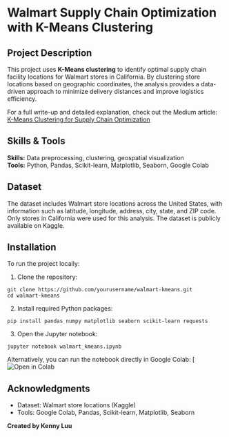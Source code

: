 # Walmart Supply Chain Optimization with K-Means Clustering

## Project Description
This project uses **K-Means clustering** to identify optimal supply chain facility locations for Walmart stores in California. By clustering store locations based on geographic coordinates, the analysis provides a data-driven approach to minimize delivery distances and improve logistics efficiency.  

For a full write-up and detailed explanation, check out the Medium article: [K-Means Clustering for Supply Chain Optimization](https://medium.com/@kennyluu130/k-means-clustering-for-supply-chain-optimization-a-walmart-case-study-947c0eb6913c)

## Skills & Tools
**Skills:** Data preprocessing, clustering, geospatial visualization  
**Tools:** Python, Pandas, Scikit-learn, Matplotlib, Seaborn, Google Colab

## Dataset
The dataset includes Walmart store locations across the United States, with information such as latitude, longitude, address, city, state, and ZIP code. Only stores in California were used for this analysis. The dataset is publicly available on Kaggle.  

## Installation
To run the project locally:
1. Clone the repository:
```
git clone https://github.com/yourusername/walmart-kmeans.git
cd walmart-kmeans
```
2. Install required Python packages:
```
pip install pandas numpy matplotlib seaborn scikit-learn requests
```
3. Open the Jupyter notebook:
```
jupyter notebook walmart_kmeans.ipynb
```

Alternatively, you can run the notebook directly in Google Colab: [![Open in Colab](https://colab.research.google.com/drive/1V0beUg55spoXqZAlqpJv13AzRorN4Bl0?usp=sharing)

## Acknowledgments
- Dataset: Walmart store locations (Kaggle)  
- Tools: Google Colab, Pandas, Scikit-learn, Matplotlib, Seaborn  

**Created by Kenny Luu**
